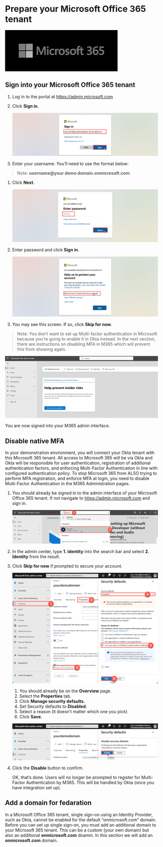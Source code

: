 # Prepare your Microsoft Office 365 tenant

   ![m365-dev](images/03/m365.png "Prep M365 Dev")

## Sign into your Microsoft Office 365 tenant

1. Log in to the portal at https://admin.microsoft.com

1. Click **Sign in**.

    ![m365-dev](images/03/m365-prep01.png "Prep M365 Dev")

1. Enter your username. You’ll need to use the format below:

> Note: **username@your demo domain.onmicrosoft.com**

1. Click **Next**.

    ![m365-dev](images/03/m365-prep02.png "Prep M365 Dev")

1. Enter password and click **Sign in**.

    ![m365-dev](images/03/m365-prep03.png "Prep M365 Dev")

1. You may see this screen. If so, click **Skip for now**.

> Note: You don’t want to set up Multi-factor authentication in Microsoft because you’re going to enable it in Okta instead.  In the next section, there are instructions on disabling MFA in M365 which will prevent this from showing again.

   ![m365-dev](images/03/m365-prep04.jpg "Prep M365 Dev")
   
   You are now signed into your M365 admin interface. 


## Disable native MFA

In your demonstration environment, you will connect your Okta tenant with this Microsoft 365 tenant. All access to Microsoft 365 will be via Okta and Okta will be responsible for user authentication, registration of additional authentication factors, and enforcing Multi-Factor Authentication in line with configured authentication policy.
To stop Microsoft 365 from ALSO trying to perform MFA registration, and enforce MFA at login, you need to disable Multi-Factor Authentication in the M365 Administration pages.

1. You should already be signed in to the admin interface of your Microsoft Office 365 tenant. If not navigate to https://admin.microsoft.com and sign in.

   ![m365-dev](images/03/m365-prep05.png "Prep M365 Dev")

1. In the admin center, type **1. identity** into the search bar and select **2. Identity** from the result.

1. Click **Skip for now** if prompted to secure your account.

   ![m365-dev](images/03/m365-prep06.png "Prep M365 Dev")

     
    1. You should already be on the **Overview** page.
    1. Select the **Properties** tab.
    1. Click **Manage security defaults**.
    1. Set Security defaults to **Disabled**.
    1. Select a reason (it doesn’t matter which one you pick)
    1. Click **Save**.
  
   ![m365-dev](images/03/m365-prep07.png "Prep M365 Dev")

1. Click the **Disable** button to confirm.
   
   OK, that’s done.  Users will no longer be prompted to register for Multi-Factor Authentication by M365.  This will be handled by Okta (once you have integration set up).
   

## Add a domain for fedaration

In a Microsoft Office 365 tenant, single sign-on using an Identity Provider, such as Okta, cannot be enabled for the default “onmicrosoft.com” domain.  Before you can set up single sign-on, you must add an additional domain to your Microsoft 365 tenant. This can be a custom (your own domain) but also an additional **onmicrosoft.com** doamin.
In this section we will add an **onmicrosoft.com** domain.
